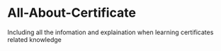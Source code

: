 # All-About-Certificate
Including all the infomation and explaination when learning certificates related knowledge
